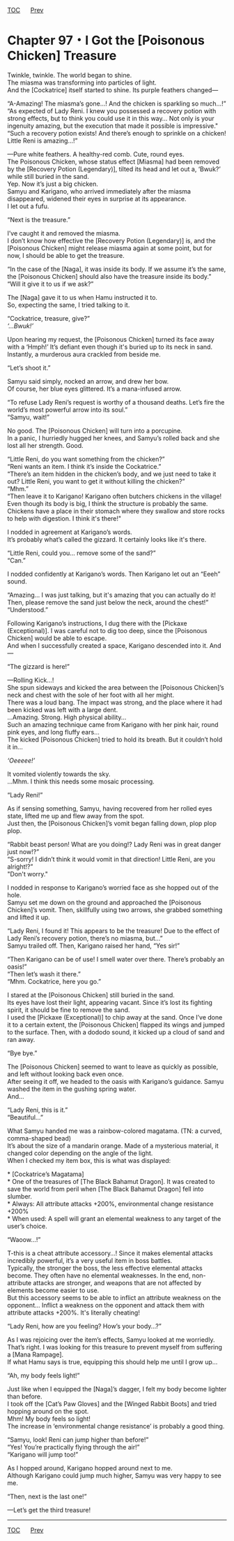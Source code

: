 [TOC](../readme.md)&nbsp;&nbsp;&nbsp;&nbsp;&nbsp;&nbsp;[Prev](Section_0096.md)&nbsp;&nbsp;&nbsp;&nbsp;&nbsp;&nbsp;



# Chapter 97・I Got the \[Poisonous Chicken\] Treasure

Twinkle, twinkle. The world began to shine.  
The miasma was transforming into particles of light.  
And the \[Cockatrice\] itself started to shine. Its purple feathers
changed—  
  
“A-Amazing! The miasma’s gone…! And the chicken is sparkling so
much…!”  
“As expected of Lady Reni. I knew you possessed a recovery potion with
strong effects, but to think you could use it in this way… Not only is
your ingenuity amazing, but the execution that made it possible is
impressive."  
“Such a recovery potion exists! And there’s enough to sprinkle on a
chicken! Little Reni is amazing…!”  
  
—Pure white feathers. A healthy-red comb. Cute, round eyes.  
The Poisonous Chicken, whose status effect \[Miasma\] had been removed
by the \[Recovery Potion (Legendary)\], tilted its head and let out a,
‘Bwuk?’ while still buried in the sand.  
Yep. Now it’s just a big chicken.  
Samyu and Karigano, who arrived immediately after the miasma
disappeared, widened their eyes in surprise at its appearance.  
I let out a fufu.  
  
“Next is the treasure.”  
  
I’ve caught it and removed the miasma.  
I don’t know how effective the \[Recovery Potion (Legendary)\] is, and
the \[Poisonous Chicken\] might release miasma again at some point, but
for now, I should be able to get the treasure.  
  
“In the case of the \[Naga\], it was inside its body. If we assume it’s
the same, the \[Poisonous Chicken\] should also have the treasure inside
its body.”  
“Will it give it to us if we ask?”  
  
The \[Naga\] gave it to us when Hamu instructed it to.  
So, expecting the same, I tried talking to it.  
  
“Cockatrice, treasure, give?”  
*‘…Bwuk!’*  
  
Upon hearing my request, the \[Poisonous Chicken\] turned its face away
with a ‘Hmph!’ It’s defiant even though it's buried up to its neck in
sand.  
Instantly, a murderous aura crackled from beside me.  
  
“Let’s shoot it.”  
  
Samyu said simply, nocked an arrow, and drew her bow.  
Of course, her blue eyes glittered. It’s a mana-infused arrow.  
  
“To refuse Lady Reni’s request is worthy of a thousand deaths. Let’s
fire the world’s most powerful arrow into its soul.”  
“Samyu, wait!”  
  
No good. The \[Poisonous Chicken\] will turn into a porcupine.  
In a panic, I hurriedly hugged her knees, and Samyu’s rolled back and
she lost all her strength. Good.  
  
“Little Reni, do you want something from the chicken?”  
“Reni wants an item. I think it’s inside the Cockatrice.”  
“There’s an item hidden in the chicken’s body, and we just need to take
it out? Little Reni, you want to get it without killing the chicken?”  
“Mhm.”  
“Then leave it to Karigano! Karigano often butchers chickens in the
village! Even though its body is big, I think the structure is probably
the same. Chickens have a place in their stomach where they swallow and
store rocks to help with digestion. I think it's there!"  
  
I nodded in agreement at Karigano’s words.  
It’s probably what’s called the gizzard. It certainly looks like it's
there.  
  
“Little Reni, could you… remove some of the sand?”  
“Can.”  
  
I nodded confidently at Karigano’s words. Then Karigano let out an
“Eeeh” sound.  
  
“Amazing… I was just talking, but it's amazing that you can actually do
it! Then, please remove the sand just below the neck, around the
chest!”  
“Understood.”  
  
Following Karigano’s instructions, I dug there with the \[Pickaxe
(Exceptional)\]. I was careful not to dig too deep, since the
\[Poisonous Chicken\] would be able to escape.  
And when I successfully created a space, Karigano descended into it.
And—  
  
“The gizzard is here!”  
  
—Rolling Kick…!  
She spun sideways and kicked the area between the \[Poisonous
Chicken\]’s neck and chest with the sole of her foot with all her
might.  
There was a loud bang. The impact was strong, and the place where it had
been kicked was left with a large dent.  
…Amazing. Strong. High physical ability…  
Such an amazing technique came from Karigano with her pink hair, round
pink eyes, and long fluffy ears…  
The kicked \[Poisonous Chicken\] tried to hold its breath. But it
couldn’t hold it in…  
  
*‘Oeeeee!’*  
  
It vomited violently towards the sky.  
…Mhm. I think this needs some mosaic processing.  
  
“Lady Reni!”  
  
As if sensing something, Samyu, having recovered from her rolled eyes
state, lifted me up and flew away from the spot.  
Just then, the \[Poisonous Chicken\]’s vomit began falling down, plop
plop plop.  
  
“Rabbit beast person! What are you doing!? Lady Reni was in great danger
just now!?”  
“S-sorry! I didn’t think it would vomit in that direction! Little Reni,
are you alright!?”  
"Don't worry."  
  
I nodded in response to Karigano’s worried face as she hopped out of the
hole.  
Samyu set me down on the ground and approached the \[Poisonous
Chicken\]’s vomit. Then, skillfully using two arrows, she grabbed
something and lifted it up.  
  
“Lady Reni, I found it! This appears to be the treasure! Due to the
effect of Lady Reni’s recovery potion, there’s no miasma, but…”  
Samyu trailed off. Then, Karigano raised her hand, “Yes sir!”  
  
“Then Karigano can be of use! I smell water over there. There’s probably
an oasis!”  
“Then let’s wash it there.”  
“Mhm. Cockatrice, here you go.”  
  
I stared at the \[Poisonous Chicken\] still buried in the sand.  
Its eyes have lost their light, appearing vacant. Since it’s lost its
fighting spirit, it should be fine to remove the sand.  
I used the \[Pickaxe (Exceptional)\] to chip away at the sand. Once I’ve
done it to a certain extent, the \[Poisonous Chicken\] flapped its wings
and jumped to the surface. Then, with a dododo sound, it kicked up a
cloud of sand and ran away.  
  
“Bye bye.”  
  
The \[Poisonous Chicken\] seemed to want to leave as quickly as
possible, and left without looking back even once.  
After seeing it off, we headed to the oasis with Karigano’s guidance.
Samyu washed the item in the gushing spring water.  
And…  
  
“Lady Reni, this is it.”  
“Beautiful…”  
  
What Samyu handed me was a rainbow-colored magatama. (TN: a curved,
comma-shaped bead)  
It’s about the size of a mandarin orange. Made of a mysterious material,
it changed color depending on the angle of the light.  
When I checked my item box, this is what was displayed:  
  
\* \[Cockatrice’s Magatama\]  
\* One of the treasures of \[The Black Bahamut Dragon\]. It was created
to save the world from peril when \[The Black Bahamut Dragon\] fell into
slumber.  
\* Always: All attribute attacks +200%, environmental change resistance
+200%  
\* When used: A spell will grant an elemental weakness to any target of
the user’s choice.  
  
“Waoow…!”  
  
T-this is a cheat attribute accessory…! Since it makes elemental attacks
incredibly powerful, it’s a very useful item in boss battles.  
Typically, the stronger the boss, the less effective elemental attacks
become. They often have no elemental weaknesses. In the end,
non-attribute attacks are stronger, and weapons that are not affected by
elements become easier to use.  
But this accessory seems to be able to inflict an attribute weakness on
the opponent… Inflict a weakness on the opponent and attack them with
attribute attacks +200%. It's literally cheating!  
  
“Lady Reni, how are you feeling? How’s your body…?”  
  
As I was rejoicing over the item’s effects, Samyu looked at me
worriedly.  
That’s right. I was looking for this treasure to prevent myself from
suffering a \[Mana Rampage\].  
If what Hamu says is true, equipping this should help me until I grow
up…  
  
“Ah, my body feels light!”  
  
Just like when I equipped the \[Naga\]’s dagger, I felt my body become
lighter than before.  
I took off the \[Cat’s Paw Gloves\] and the \[Winged Rabbit Boots\] and
tried hopping around on the spot.  
Mhm! My body feels so light!  
The increase in ‘environmental change resistance’ is probably a good
thing.  
  
“Samyu, look! Reni can jump higher than before!”  
“Yes! You’re practically flying through the air!”  
“Karigano will jump too!”  
  
As I hopped around, Karigano hopped around next to me.  
Although Karigano could jump much higher, Samyu was very happy to see
me.  
  
“Then, next is the last one!”  
  
—Let’s get the third treasure!  
  
  
  


---
[TOC](../readme.md)&nbsp;&nbsp;&nbsp;&nbsp;&nbsp;&nbsp;[Prev](Section_0096.md)&nbsp;&nbsp;&nbsp;&nbsp;&nbsp;&nbsp;

